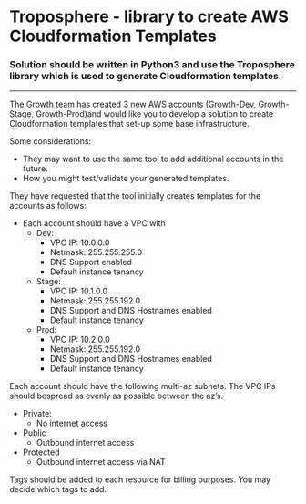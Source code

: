 # Troposphere - library to create AWS Cloudformation Templates

### Solution should be written in Python3 and use the Troposphere library which is used to generate Cloudformation templates. 
-----------------------------

The Growth team has created 3 new AWS accounts (Growth-Dev, Growth-Stage, Growth-Prod)and would like you to develop a solution to create Cloudformation templates that set-up some
base infrastructure.

Some considerations:
- They may want to use the same tool to add additional accounts in the future.
- How you might test/validate your generated templates.

They have requested that the tool initially creates templates for the accounts as follows:
- Each account should have a VPC with
  - Dev:
    - VPC IP: 10.0.0.0
    - Netmask: 255.255.255.0
    - DNS Support enabled
    - Default instance tenancy
  - Stage: 
    - VPC IP: 10.1.0.0
    - Netmask: 255.255.192.0
    - DNS Support and DNS Hostnames enabled
    - Default instance tenancy
  - Prod:
    - VPC IP: 10.2.0.0
    - Netmask: 255.255.192.0
    - DNS Support and DNS Hostnames enabled
    - Default instance tenancy

Each account should have the following multi-az subnets. The VPC IPs should bespread as evenly as possible between the az’s.
  - Private:
    - No internet access
  - Public
    - Outbound internet access
  - Protected
    - Outbound internet access via NAT

Tags should be added to each resource for billing purposes. You may decide which tags to add.